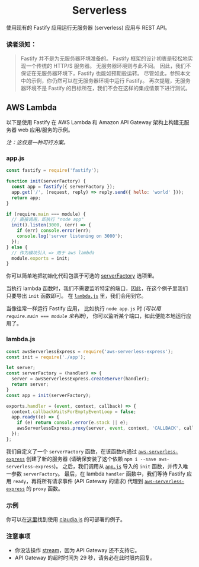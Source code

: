 <h1 align="center">Serverless</h1>

使用现有的 Fastify 应用运行无服务器 (serverless) 应用与 REST API。

### 读者须知：
> Fastify 并不是为无服务器环境准备的。
Fastify 框架的设计初衷是轻松地实现一个传统的 HTTP/S 服务器。
无服务器环境则与此不同。
因此，我们不保证在无服务器环境下，Fastify 也能如预期般运转。
尽管如此，参照本文中的示例，你仍然可以在无服务器环境中运行 Fastify。
再次提醒，无服务器环境不是 Fastify 的目标所在，我们不会在这样的集成情景下进行测试。


## AWS Lambda

以下是使用 Fastify 在 AWS Lambda 和 Amazon API Gateway 架构上构建无服务器 web 应用/服务的示例。

*注：这仅是一种可行方案。*

### app.js

```js
const fastify = require('fastify');

function init(serverFactory) {
  const app = fastify({ serverFactory });
  app.get('/', (request, reply) => reply.send({ hello: 'world' }));
  return app;
}

if (require.main === module) {
  // 直接调用，即执行 "node app"
  init().listen(3000, (err) => {
    if (err) console.error(err);
    console.log('server listening on 3000');
  });
} else {
  // 作为模块引入 => 用于 aws lambda
  module.exports = init;
}
```

你可以简单地把初始化代码包裹于可选的 [serverFactory](https://www.fastify.io/docs/latest/Server/#serverfactory) 选项里。

当执行 lambda 函数时，我们不需要监听特定的端口，因此，在这个例子里我们只要导出 `init` 函数即可。
在 [`lambda.js`](https://www.fastify.io/docs/latest/Server/#lambda.js) 里，我们会用到它。

当像往常一样运行 Fastify 应用，
比如执行 `node app.js` 时 *(可以用 `require.main === module` 来判断)*，
你可以监听某个端口，如此便能本地运行应用了。

### lambda.js

```js
const awsServerlessExpress = require('aws-serverless-express');
const init = require('./app');

let server;
const serverFactory = (handler) => {
  server = awsServerlessExpress.createServer(handler);
  return server;
}
const app = init(serverFactory);

exports.handler = (event, context, callback) => {
  context.callbackWaitsForEmptyEventLoop = false;
  app.ready((e) => {
    if (e) return console.error(e.stack || e);
    awsServerlessExpress.proxy(server, event, context, 'CALLBACK', callback);
  });
};
```

我们自定义了一个 `serverFactory` 函数，在该函数内通过 [`aws-serverless-express`](https://github.com/awslabs/aws-serverless-express) 创建了新的服务器 (请确保安装了这个依赖 `npm i --save aws-serverless-express`)。
之后，我们调用从 [`app.js`](https://www.fastify.io/docs/latest/Server/#app.js) 导入的 `init` 函数，并传入唯一参数 `serverFactory`。
最后，在 lambda `handler` 函数中，我们等待 Fastify 应用 `ready`，再将所有请求事件 (API Gateway 的请求) 代理到 [`aws-serverless-express`](https://github.com/awslabs/aws-serverless-express) 的 `proxy` 函数。


### 示例

你可以在[这里](https://github.com/claudiajs/example-projects/tree/master/fastify-app-lambda)找到使用 [claudia.js](https://claudiajs.com/tutorials/serverless-express.html) 的可部署的例子。


### 注意事项

- 你没法操作 [stream](https://www.fastify.io/docs/latest/Reply/#streams)，因为 API Gateway 还不支持它。
- API Gateway 的超时时间为 29 秒，请务必在此时限内回复。